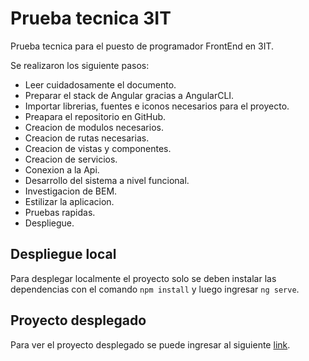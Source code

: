 # Prueba tecnica 3IT

Prueba tecnica para el puesto de programador FrontEnd en 3IT.

Se realizaron los siguiente pasos:

  * Leer cuidadosamente el documento.
  * Preparar el stack de Angular gracias a AngularCLI. 
  * Importar librerias, fuentes e iconos necesarios para el proyecto.
  * Preapara el repositorio en GitHub.
  * Creacion de modulos necesarios.
  * Creacion de rutas necesarias.
  * Creacion de vistas y componentes.
  * Creacion de servicios.
  * Conexion a la Api.
  * Desarrollo del sistema a nivel funcional.
  * Investigacion de BEM.
  * Estilizar la aplicacion.
  * Pruebas rapidas.
  * Despliegue.

## Despliegue local

Para desplegar localmente el proyecto solo se deben instalar las dependencias con el comando `npm install` y luego ingresar `ng serve`.

## Proyecto desplegado

Para ver el proyecto desplegado se puede ingresar al siguiente  [link](https://pt-3it.hugoquispe.cl).